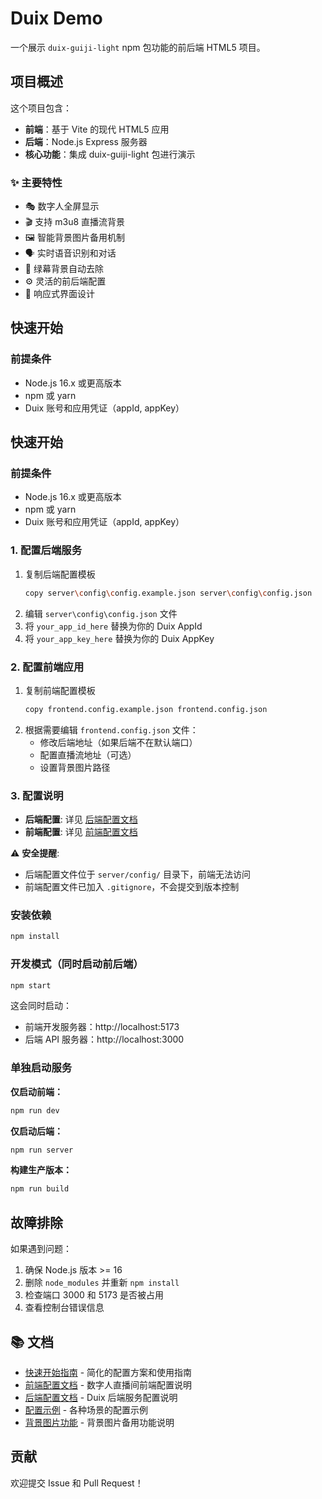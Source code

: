 # Duix Demo

一个展示 `duix-guiji-light` npm 包功能的前后端 HTML5 项目。

## 项目概述

这个项目包含：
- **前端**：基于 Vite 的现代 HTML5 应用
- **后端**：Node.js Express 服务器
- **核心功能**：集成 duix-guiji-light 包进行演示

### ✨ 主要特性
- 🎭 数字人全屏显示
- 🎬 支持 m3u8 直播流背景
- 🖼️ 智能背景图片备用机制  
- 🗣️ 实时语音识别和对话
- 🎨 绿幕背景自动去除
- ⚙️ 灵活的前后端配置
- 📱 响应式界面设计

## 快速开始

### 前提条件
- Node.js 16.x 或更高版本
- npm 或 yarn
- Duix 账号和应用凭证（appId, appKey）

## 快速开始

### 前提条件
- Node.js 16.x 或更高版本
- npm 或 yarn
- Duix 账号和应用凭证（appId, appKey）

### 1. 配置后端服务
1. 复制后端配置模板
   ```bash
   copy server\config\config.example.json server\config\config.json
   ```
2. 编辑 `server\config\config.json` 文件
3. 将 `your_app_id_here` 替换为你的 Duix AppId
4. 将 `your_app_key_here` 替换为你的 Duix AppKey

### 2. 配置前端应用
1. 复制前端配置模板
   ```bash
   copy frontend.config.example.json frontend.config.json
   ```
2. 根据需要编辑 `frontend.config.json` 文件：
   - 修改后端地址（如果后端不在默认端口）
   - 配置直播流地址（可选）
   - 设置背景图片路径

### 3. 配置说明
- **后端配置**: 详见 [后端配置文档](./docs/backend-config.md)
- **前端配置**: 详见 [前端配置文档](./docs/frontend-config.md)

⚠️ **安全提醒**: 
- 后端配置文件位于 `server/config/` 目录下，前端无法访问
- 前端配置文件已加入 `.gitignore`，不会提交到版本控制

### 安装依赖
```bash
npm install
```

### 开发模式（同时启动前后端）
```bash
npm start
```

这会同时启动：
- 前端开发服务器：http://localhost:5173
- 后端 API 服务器：http://localhost:3000

### 单独启动服务

**仅启动前端：**
```bash
npm run dev
```

**仅启动后端：**
```bash
npm run server
```

**构建生产版本：**
```bash
npm run build
```

## 故障排除

如果遇到问题：
1. 确保 Node.js 版本 >= 16
2. 删除 `node_modules` 并重新 `npm install`
3. 检查端口 3000 和 5173 是否被占用
4. 查看控制台错误信息

## 📚 文档

- [快速开始指南](./docs/quick-start.md) - 简化的配置方案和使用指南
- [前端配置文档](./docs/frontend-config.md) - 数字人直播间前端配置说明
- [后端配置文档](./docs/backend-config.md) - Duix 后端服务配置说明
- [配置示例](./docs/config-examples.md) - 各种场景的配置示例
- [背景图片功能](./docs/background-fallback.md) - 背景图片备用功能说明

## 贡献

欢迎提交 Issue 和 Pull Request！
